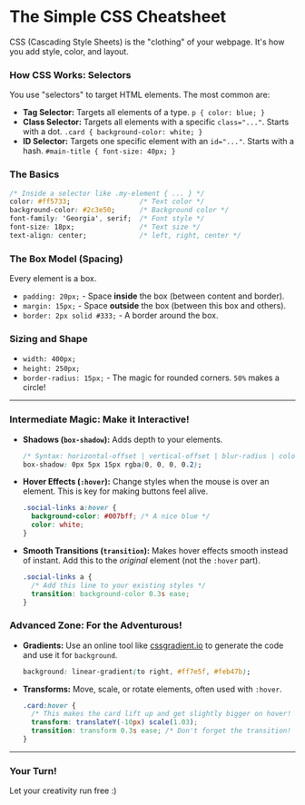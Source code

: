 # The Simple CSS Cheatsheet

CSS (Cascading Style Sheets) is the "clothing" of your webpage. It's how you add style, color, and layout.

### **How CSS Works: Selectors**

You use "selectors" to target HTML elements. The most common are:
* **Tag Selector:** Targets all elements of a type. `p { color: blue; }`
* **Class Selector:** Targets all elements with a specific `class="..."`. Starts with a dot. `.card { background-color: white; }`
* **ID Selector:** Targets one specific element with an `id="..."`. Starts with a hash. `#main-title { font-size: 40px; }`

### **The Basics**

```css
/* Inside a selector like .my-element { ... } */
color: #ff5733;                 /* Text color */
background-color: #2c3e50;      /* Background color */
font-family: 'Georgia', serif;  /* Font style */
font-size: 18px;                /* Text size */
text-align: center;             /* left, right, center */
```

### **The Box Model (Spacing)**

Every element is a box.
* `padding: 20px;` - Space **inside** the box (between content and border).
* `margin: 15px;` - Space **outside** the box (between this box and others).
* `border: 2px solid #333;` - A border around the box.

### **Sizing and Shape**

* `width: 400px;`
* `height: 250px;`
* `border-radius: 15px;` - The magic for rounded corners. `50%` makes a circle!

---

### **Intermediate Magic: Make it Interactive!**

* **Shadows (`box-shadow`):** Adds depth to your elements.
    ```css
    /* Syntax: horizontal-offset | vertical-offset | blur-radius | color */
    box-shadow: 0px 5px 15px rgba(0, 0, 0, 0.2);
    ```

* **Hover Effects (`:hover`):** Change styles when the mouse is over an element. This is key for making buttons feel alive.
    ```css
    .social-links a:hover {
      background-color: #007bff; /* A nice blue */
      color: white;
    }
    ```

* **Smooth Transitions (`transition`):** Makes hover effects smooth instead of instant. Add this to the *original* element (not the `:hover` part).
    ```css
    .social-links a {
      /* Add this line to your existing styles */
      transition: background-color 0.3s ease;
    }
    ```

### **Advanced Zone: For the Adventurous!**

* **Gradients:** Use an online tool like [cssgradient.io](https://cssgradient.io/) to generate the code and use it for `background`.
    ```css
    background: linear-gradient(to right, #ff7e5f, #feb47b);
    ```

* **Transforms:** Move, scale, or rotate elements, often used with `:hover`.
    ```css
    .card:hover {
      /* This makes the card lift up and get slightly bigger on hover! */
      transform: translateY(-10px) scale(1.03);
      transition: transform 0.3s ease; /* Don't forget the transition! */
    }
    ```

---

### Your Turn!

Let your creativity run free :)